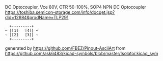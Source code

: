 DC Optocoupler, Vce 80V, CTR 50-100%, SOP4
NPN DC Optocoupler
https://toshiba.semicon-storage.com/info/docget.jsp?did=12884&prodName=TLP291


	  +---------+
	~ |[1]   [4]| ~
	~ |[2]   [3]| ~
	  +---------+


generated by https://github.com/FBEZ/Pinout-AsciiArt from https://github.com/ask6483/kicad-symbols/blob/master/Isolator.kicad_sym